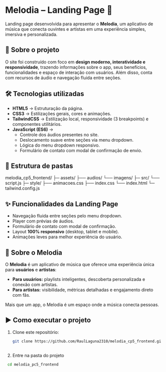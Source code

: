 # Melodia – Landing Page 🎵

Landing page desenvolvida para apresentar o **Melodia**, um aplicativo de música que conecta ouvintes e artistas em uma experiência simples, imersiva e personalizada.  

## 🚀 Sobre o projeto
O site foi construído com foco em **design moderno, interatividade e responsividade**, trazendo informações sobre o app, seus benefícios, funcionalidades e espaço de interação com usuários. Além disso, conta com recursos de áudio e navegação fluida entre seções.  



## 🛠️ Tecnologias utilizadas
- **HTML5** → Estruturação da página.  
- **CSS3** → Estilizações gerais, cores e animações.  
- **TailwindCSS** → Estilização local, responsividade (3 breakpoints) e componentes utilitários.  
- **JavaScript (ES6)** →  
  - Controle dos áudios presentes no site.  
  - Deslocamento suave entre seções via menu dropdown.  
  - Lógica do menu dropdown responsivo.  
  - Formulário de contato com modal de confirmação de envio.  


## 📂 Estrutura de pastas
melodia_cp5_frontend/
├─ assets/
   ├── audios/ 
   └── imagens/ 
├─ src/
   └── script.js 
├─ style/
   ├── animacoes.css 
   ├── index.css 
   └── index.html 
└─ tailwind.config.js 

## ✨ Funcionalidades da Landing Page
- Navegação fluida entre seções pelo menu dropdown.  
- Player com prévias de áudios.  
- Formulário de contato com modal de confirmação.  
- Layout **100% responsivo** (desktop, tablet e mobile).  
- Animações leves para melhor experiência do usuário.  


## 📱 Sobre o Melodia
O **Melodia** é um aplicativo de música que oferece uma experiência única para **usuários** e **artistas**:  

- **Para usuários:** playlists inteligentes, descoberta personalizada e conexão com artistas.  
- **Para artistas:** visibilidade, métricas detalhadas e engajamento direto com fãs.  

Mais que um app, o Melodia é um espaço onde a música conecta pessoas.  



## ▶️ Como executar o projeto
1. Clone este repositório:  
   ```bash
   git clone https://github.com/RaulLaguna2310/melodia_cp5_frontend.git
  
2. Entre na pasta do projeto
  ```bash
   cd melodia_pc5_frontend
  
